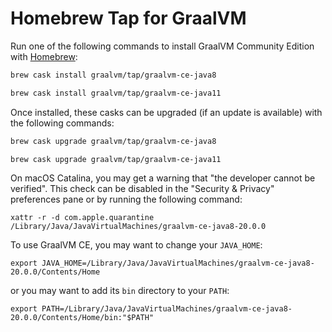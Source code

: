 # Homebrew Tap for GraalVM

Run one of the following commands to install GraalVM Community Edition with [Homebrew]:

```bash
brew cask install graalvm/tap/graalvm-ce-java8

brew cask install graalvm/tap/graalvm-ce-java11
```

Once installed, these casks can be upgraded (if an update is available) with the following commands:

```bash
brew cask upgrade graalvm/tap/graalvm-ce-java8

brew cask upgrade graalvm/tap/graalvm-ce-java11
```

On macOS Catalina, you may get a warning that "the developer cannot be
verified". This check can be disabled in the "Security & Privacy"
preferences pane or by running the following command:

 ` xattr -r -d com.apple.quarantine /Library/Java/JavaVirtualMachines/graalvm-ce-java8-20.0.0 `

To use GraalVM CE, you may want to change your `JAVA_HOME`: 

`export JAVA_HOME=/Library/Java/JavaVirtualMachines/graalvm-ce-java8-20.0.0/Contents/Home`

or you may want to add its `bin` directory to your `PATH`:

  `export PATH=/Library/Java/JavaVirtualMachines/graalvm-ce-java8-20.0.0/Contents/Home/bin:"$PATH"`

[Homebrew]: https://brew.sh/
